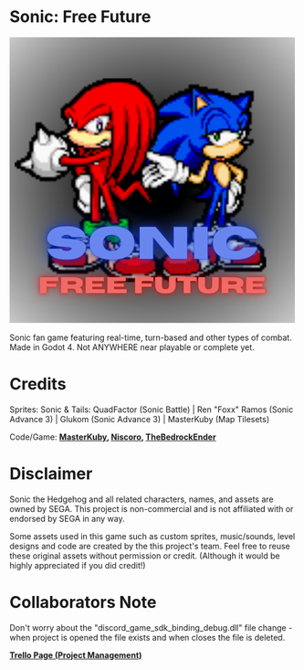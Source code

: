 # Sonic: Free Future

![Ass Cheeks Sonic Free Future Logo](https://github.com/MasterKuby/SonicFreeFuture/blob/main/Sonic%20Free%20Future.png?raw=true)

Sonic fan game featuring real-time, turn-based and other types of combat. Made in Godot 4. Not ANYWHERE near playable or complete yet.

# Credits
Sprites: Sonic & Tails: QuadFactor (Sonic Battle) | Ren "Foxx" Ramos (Sonic Advance 3) | Glukom (Sonic Advance 3) | MasterKuby (Map Tilesets)

Code/Game: **[MasterKuby](https://github.com/MasterKuby), [Niscoro](https://github.com/Niscoro), [TheBedrockEnder](https://github.com/TheBedrockEnder)**

# Disclaimer
Sonic the Hedgehog and all related characters, names, and assets are owned by SEGA. This project is non-commercial and is not affiliated with or endorsed by SEGA in any way.

Some assets used in this game such as custom sprites, music/sounds, level designs and code are created by the this project's team. Feel free to reuse these original assets without permission or credit. (Although it would be highly appreciated if you did credit!)

# Collaborators Note
Don't worry about the "discord_game_sdk_binding_debug.dll" file change - when project is opened the file exists and when closes the file is deleted.

**[Trello Page (Project Management)](https://trello.com/b/tcS7A7ud)**
